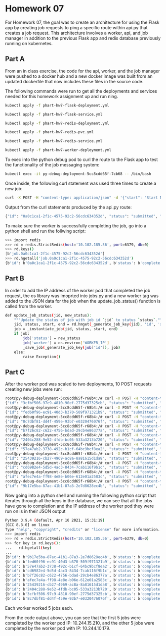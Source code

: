 # Homework 07

For Homework 07, the goal was to create an architecture for using the Flask app by creating job requests to ping a specific route within api.py that creates a job request. This architecture involves a worker, api, and job manager in addition to the previous Flask app and redis database previously running on kubernetes.

## Part A

From an in class exercise, the code for the api, worker, and the job manager were pushed to a docker hub and a new docker image was built from an updated dockerfile that now includes these files in the source code.

The following commands were run to get all the deployments and services needed for this homework assignment up and run
ning.

```bash
kubectl apply -f phart-hw7-flask-deployment.yml
```
```bash
kubectl apply -f phart-hw7-flask-service.yml
```
```bash
kubectl apply -f phart-hw7-redis-deployment.yml
```
```bash
kubectl apply -f phart-hw7-redis-pvc.yml
```
```bash
kubectl apply -f phart-hw7-redis-service.yml
```
```bash
kubectl apply -f phart-hw7-worker-deployment.yml
```

To exec into the python debug pod to curl the route to the Flask app to test the functionality of the job messaging system:

```bash
kubectl exec -it py-debug-deployment-5cc8cdd65f-7cb68 -- /bin/bash
```

Once inside, the following curl statement was used three times to create a new job:
```bash
curl -X POST -H "content-type: application/json" -d '{"start": "Start Now", "end":"End Now"}' 10.109.147.196:5000/jobs
```

Output from the curl statements produced by the api.py route:
```bash
{"id": "0a0c1ca1-2f1c-4575-92c2-56cdc634352d", "status": "submitted", "start": "Start Now", "end": "End Now"}
```

To make sure the worker is successfully completing the job, go into a python shell and run the follwing script:
```bash
>>> import redis
>>> rd = redis.StrictRedis(host='10.102.185.56', port=6379, db=0)
>>> rd.keys()
[b'job.0a0c1ca1-2f1c-4575-92c2-56cdc634352d']
>>> rd.hgetall('job.0a0c1ca1-2f1c-4575-92c2-56cdc634352d')
{b'id': b'0a0c1ca1-2f1c-4575-92c2-56cdc634352d', b'status': b'complete', b'start': b'Start Now', b'end': b'End Now'}
```

## Part B

In order to add the IP address of the worker pod that completed the job request, the os library was imoprted into jobs.py and a new worker tag was added to the JSON data for the job when the update\_job\_status() function is called from the worker.

```bash
def update_job_status(jid, new_status):
    """Update the status of job with job id `jid` to status `status`."""
    jid, status, start, end = rd.hmget(_generate_job_key(jid), 'id', 'status', 'start', 'end')
    job = _instantiate_job(jid, status, start, end)
    if job:
        job['status'] = new_status
        job['worker'] = os.environ['WORKER_IP']
        _save_job(_generate_job_key(job['id']), job)
    else:
        raise Exception()
```

## Part C

After the worker pod was scaled to two deployments, 10 POST requests creating new jobs were run:

```bash
root@py-debug-deployment-5cc8cdd65f-r68b4:/# curl -X POST -H "content-type: application/json" -d '{"start": "Start Now", "end":"End Now"}' 10.109.147.196:5000/jobs
{"id": "3cfbf506-97c9-4810-90ef-2775d37325cb", "status": "submitted", "start": "Start Now", "end": "End Now"}
root@py-debug-deployment-5cc8cdd65f-r68b4:/# curl -X POST -H "content-type: application/json" -d '{"start": "Start Now", "end":"End Now"}' 10.109.147.196:5000/jobs
{"id": "fed60f96-ec91-40d3-b370-509f971321b9", "status": "submitted", "start": "Start Now", "end": "End Now"}
root@py-debug-deployment-5cc8cdd65f-r68b4:/# curl -X POST -H "content-type: application/json" -d '{"start": "Start Now", "end":"End Now"}' 10.109.147.196:5000/jobs
{"id": "8c7dbf81-dd4f-459e-93b7-e0320476076f", "status": "submitted", "start": "Start Now", "end": "End Now"}
root@py-debug-deployment-5cc8cdd65f-r68b4:/# curl -X POST -H "content-type: application/json" -d '{"start": "Start Now", "end":"End Now"}' 10.109.147.196:5000/jobs
{"id": "b7f26c82-c622-4756-bdad-29cb4e86377a", "status": "submitted", "start": "Start Now", "end": "End Now"}
root@py-debug-deployment-5cc8cdd65f-r68b4:/# curl -X POST -H "content-type: application/json" -d '{"start": "Start Now", "end":"End Now"}' 10.109.147.196:5000/jobs
{"id": "2404c288-9e52-4fdb-bc05-533a3213b720", "status": "submitted", "start": "Start Now", "end": "End Now"}
root@py-debug-deployment-5cc8cdd65f-r68b4:/# curl -X POST -H "content-type: application/json" -d '{"start": "Start Now", "end":"End Now"}' 10.109.147.196:5000/jobs
{"id": "57e47ab2-3738-492c-b1cf-64bc9bcf8ea2", "status": "submitted", "start": "Start Now", "end": "End Now"}
root@py-debug-deployment-5cc8cdd65f-r68b4:/# curl -X POST -H "content-type: application/json" -d '{"start": "Start Now", "end":"End Now"}' 10.109.147.196:5000/jobs
{"id": "25439216-cb27-4969-ac8a-8a81615d1da8", "status": "submitted", "start": "Start Now", "end": "End Now"}
root@py-debug-deployment-5cc8cdd65f-r68b4:/# curl -X POST -H "content-type: application/json" -d '{"start": "Start Now", "end":"End Now"}' 10.109.147.196:5000/jobs
{"id": "cd6982e4-5d5d-4ac3-8434-7cab116f9b1c", "status": "submitted", "start": "Start Now", "end": "End Now"}
root@py-debug-deployment-5cc8cdd65f-r68b4:/# curl -X POST -H "content-type: application/json" -d '{"start": "Start Now", "end": "End Now"}' 10.109.147.196:5000/jobs
{"id": "afec7e4a-ff98-4e8e-b06e-612e01a2583c", "status": "submitted", "start": "Start Now", "end": "End Now"}
root@py-debug-deployment-5cc8cdd65f-r68b4:/# curl -X POST -H "content-type: application/json" -d '{"start": "Start Now", "end":"End Now"}' 10.109.147.196:5000/jobs
{"id": "9b17e5ba-87ac-41b1-87a3-2e7d8628ec4b", "status": "submitted", "start": "Start Now", "end": "End Now"}
```

Now going into a python shell and running the following python script that iterates through all the keys in the database, we can see that all the jobs have gone to completion and the IP address of the worker pod they were run on is in their JSON output

```bash
Python 3.9.4 (default, Apr 10 2021, 15:31:19)
[GCC 8.3.0] on linux
Type "help", "copyright", "credits" or "license" for more information.
>>> import redis
>>> rd = redis.StrictRedis(host='10.102.185.56', port=6379, db=0)
>>> for key in rd.keys():
...   rd.hgetall(key)
...
{b'id': b'9b17e5ba-87ac-41b1-87a3-2e7d8628ec4b', b'status': b'complete', b'start': b'Start Now', b'end': b'End Now', b'worker': b'10.244.15.210'}
{b'id': b'fed60f96-ec91-40d3-b370-509f971321b9', b'status': b'complete', b'start': b'Start Now', b'end': b'End Now', b'worker': b'10.244.15.210'}
{b'id': b'57e47ab2-3738-492c-b1cf-64bc9bcf8ea2', b'status': b'complete', b'start': b'Start Now', b'end': b'End Now', b'worker': b'10.244.15.210'}
{b'id': b'cd6982e4-5d5d-4ac3-8434-7cab116f9b1c', b'status': b'complete', b'start': b'Start Now', b'end': b'End Now', b'worker': b'10.244.15.210'}
{b'id': b'b7f26c82-c622-4756-bdad-29cb4e86377a', b'status': b'complete', b'start': b'Start Now', b'end': b'End Now', b'worker': b'10.244.15.210'}
{b'id': b'afec7e4a-ff98-4e8e-b06e-612e01a2583c', b'status': b'complete', b'start': b'Start Now', b'end': b'End Now', b'worker': b'10.244.10.179'}
{b'id': b'25439216-cb27-4969-ac8a-8a81615d1da8', b'status': b'complete', b'start': b'Start Now', b'end': b'End Now', b'worker': b'10.244.10.179'}
{b'id': b'2404c288-9e52-4fdb-bc05-533a3213b720', b'status': b'complete', b'start': b'Start Now', b'end': b'End Now', b'worker': b'10.244.10.179'}
{b'id': b'3cfbf506-97c9-4810-90ef-2775d37325cb', b'status': b'complete', b'start': b'Start Now', b'end': b'End Now', b'worker': b'10.244.10.179'}
{b'id': b'8c7dbf81-dd4f-459e-93b7-e0320476076f', b'status': b'complete', b'start': b'Start Now', b'end': b'End Now', b'worker': b'10.244.10.179'}
```

Each worker worked 5 jobs each.

From the code output above, you can see that the first 5 jobs were completed by the worker pod IP: 10.244.15.210, and the other 5 jobs were completed by the worker pod with IP: 10.244.10.179.

 
